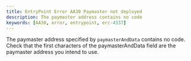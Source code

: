 ```yaml
---
title: EntryPoint Error AA30 Paymaster not deployed
description: The paymaster address contains no code
keywords: [AA30, error, entrypoint, erc-4337]
---
```


The paymaster address specified by `paymasterAndData` contains no code. Check that the first characters of the paymasterAndData field are the paymaster address you intend to use.